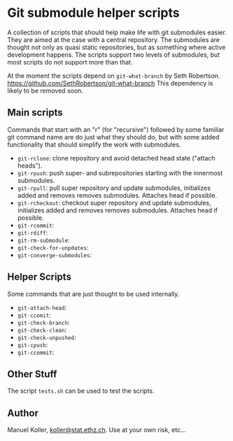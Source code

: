 Git submodule helper scripts
============================

A collection of scripts that should help make life with git submodules
easier. They are aimed at the case with a central repository. The
submodules are thought not only as quasi static repositories, but as
something where active development happens. The scripts support two levels
of submodules, but most scripts do not support more than that.

At the moment the scripts depend on `git-what-branch` by Seth
Robertson. https://github.com/SethRobertson/git-what-branch 
This dependency is likely to be removed soon.

Main scripts
------------

Commands that start with an "r" (for "recursive") followed by some familiar
git command name are do just what they should do, but with some added
functionality that should simplify the work with submodules.

* `git-rclone`: clone repository and avoid detached head state ("attach
  heads").
* `git-rpush`: push super- and subrepositories starting with the innermost
  submodules.
* `git-rpull`: pull super repository and update submodules, initializes
  added and removes removes submodules. Attaches head if possible.
* `git-rcheckout`: checkout super repository and update submodules, initializes
  added and removes removes submodules. Attaches head if possible.
* `git-rcommit`:
* `git-rdiff`:
* `git-rm-submodule`:
* `git-check-for-unpdates`:
* `git-converge-submodules`:

Helper Scripts
--------------

Some commands that are just thought to be used internally.

* `git-attach-head`:
* `git-ccomit`:
* `git-check-branch`:
* `git-check-clean`:
* `git-check-unpushed`:
* `git-cpush`:
* `git-ccommit`:

Other Stuff
-----------

The script `tests.sh` can be used to test the scripts.

Author
------

Manuel Koller, koller@stat.ethz.ch. Use at your own risk, etc...
